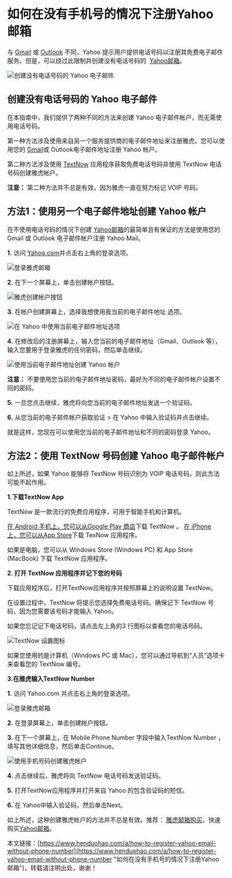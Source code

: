 # 如何在没有手机号的情况下注册Yahoo邮箱
与 [Gmail](https://www.henduohao.com/tag/gmail "Gmail是Google的免费网络邮件服务，也是世界上用户量最多的邮箱。") 或 [Outlook](https://www.henduohao.com/tag/outlook "Outlook是互联网免费电子邮件提供商之一，是一种微软邮箱。") 不同，Yahoo 提示用户提供电话号码以注册其免费电子邮件服务。但是，可以绕过此限制并创建没有电话号码的  [Yahoo邮箱](https://www.henduohao.com/tag/yahoo-mail "Yahoo邮箱购买 雅虎邮箱购买 邮箱购买")。

![创建没有电话号码的 Yahoo 电子邮件](https://p3-juejin.byteimg.com/tos-cn-i-k3u1fbpfcp/41eb1e43b0d94bbd9dcb3c829bf91e34~tplv-k3u1fbpfcp-zoom-1.image)

## 创建没有电话号码的 Yahoo 电子邮件

在本指南中，我们提供了两种不同的方法来创建 Yahoo 电子邮件帐户，而无需使用电话号码。

第一种方法涉及使用来自另一个服务提供商的电子邮件地址来注册雅虎。您可以使用您的 [Gmail](https://www.henduohao.com/tag/gmail "Gmail是Google的免费网络邮件服务，也是世界上用户量最多的邮箱。")或 Outlook电子邮件地址注册 Yahoo 帐户。

第二种方法涉及使用 [TextNow](https://www.henduohao.com/tag/TextNow "Textnow 是个免费网络电话服务，注册帐户就能获得一组美国电话门号，可免费拨打电话和传送简讯给美国电话号码，也能用来接收注册帐号的认证简讯。") 应用程序获取免费电话号码并使用 TextNow 电话号码创建雅虎帐户。

**注意：** 第二种方法并不总是有效，因为雅虎一直在努力标记 VOIP 号码。

## 方法1：使用另一个电子邮件地址创建 Yahoo 帐户

在不使用电话号码的情况下创建 [Yahoo邮箱](https://www.henduohao.com/tag/yahoo-mail "Yahoo邮箱购买 雅虎邮箱购买 邮箱购买")的最简单且有保证的方法是使用您的 Gmail 或 Outlook 电子邮件帐户注册 Yahoo Mail。

**1.** 访问 [Yahoo.com](https://www.henduohao.com/a/Yahoo.com)并点击右上角的登录选项。

![登录雅虎邮箱](https://p3-juejin.byteimg.com/tos-cn-i-k3u1fbpfcp/770f495f845e499d876b3374f93c268b~tplv-k3u1fbpfcp-zoom-1.image)

**2.** 在下一个屏幕上，单击创建帐户按钮。

![雅虎创建帐户按钮](https://p3-juejin.byteimg.com/tos-cn-i-k3u1fbpfcp/eca6e59cf665420c8fa8dd8124048083~tplv-k3u1fbpfcp-zoom-1.image)

**3.** 在帐户创建屏幕上，选择我想使用我当前的电子邮件地址 选项。

![在 Yahoo 中使用当前电子邮件地址选项](https://p3-juejin.byteimg.com/tos-cn-i-k3u1fbpfcp/852830ee13dd446ca671e0f884dd1e20~tplv-k3u1fbpfcp-zoom-1.image)

**4.** 在修改后的注册屏幕上，输入您当前的电子邮件地址（Gmail、Outlook 等），输入您要用于登录雅虎的任何密码，然后单击继续。

![使用当前电子邮件地址创建 Yahoo 帐户](https://p3-juejin.byteimg.com/tos-cn-i-k3u1fbpfcp/e13db5f5cdad401c9a1b51ff36ef5e93~tplv-k3u1fbpfcp-zoom-1.image)

**注意：** 不要使用您当前的电子邮件地址密码，最好为不同的电子邮件帐户设置不同的密码。

**5.** 一旦您点击继续，雅虎将向您当前的电子邮件地址发送一个验证码。

**6.** 从您当前的电子邮件帐户获取验证 > 在 Yahoo 中输入验证码并点击继续。

就是这样，您现在可以使用您当前的电子邮件地址和不同的密码登录 Yahoo。

## 方法2：使用 TextNow 号码创建 Yahoo 电子邮件帐户

如上所述，如果 Yahoo 能够将 TextNow 号码识别为 VOIP 电话号码，则此方法可能不起作用。

**1.下载TextNow App**

TextNow 是一款流行的免费应用程序，可用于智能手机和计算机。

[在 Android 手机上，您可以从Google Play 商店](https://play.google.com/store/apps/details?id=com.enflick.android.TextNow&hl=en)下载 TextNow 。 [在 iPhone 上，您可以从App Store](https://apps.apple.com/ca/app/textnow-call-text-unlimited/id314716233)下载 TexNow 应用程序。

如果是电脑，您可以从 Windows Store (Windows PC) 和 App Store (MacBook) 下载 TextNow 应用程序。

**2. 打开 TextNow 应用程序并记下您的号码**

下载应用程序后，打开TextNow应用程序并按照屏幕上的说明设置 TextNow。

在设置过程中，TextNow 将提示您选择免费电话号码。确保记下 TextNow 号码，因为您需要该号码才能输入 Yahoo。

如果您忘记记下电话号码，请点击左上角的3 行图标以查看您的电话号码。

![TextNow 设置图标](https://p3-juejin.byteimg.com/tos-cn-i-k3u1fbpfcp/c4b17a48895940eb89d2a816a4edb026~tplv-k3u1fbpfcp-zoom-1.image)

如果您使用的是计算机（Windows PC 或 Mac），您可以通过导航到“人员”选项卡来查看您的 TextNow 编号。

**3.在雅虎输入TextNow Number**

**1.** 访问 Yahoo.com 并点击右上角的登录选项。

![登录雅虎邮箱](https://p3-juejin.byteimg.com/tos-cn-i-k3u1fbpfcp/492bf4b21e5d44b688ef90793b3d111b~tplv-k3u1fbpfcp-zoom-1.image)

**2.** 在登录屏幕上，单击创建帐户按钮。

**3.** 在下一个屏幕上，在 Mobile Phone Number 字段中输入TextNow Number ，填写其他详细信息，然后单击Continue。

![使用手机号码创建雅虎帐户](https://p3-juejin.byteimg.com/tos-cn-i-k3u1fbpfcp/38228d9ff3fb407ba08c460daaf59dad~tplv-k3u1fbpfcp-zoom-1.image)

**4.** 点击继续后，雅虎将向 TextNow 电话号码发送验证码。

**5.** 打开TextNow应用程序并打开来自 Yahoo 的包含验证码的短信。

**6.** 在 Yahoo中输入验证码，然后单击Next。

如上所述，这种创建雅虎帐户的方法并不总是有效，推荐： [雅虎邮箱购买](https://www.henduohao.com/tag/buy-yahoo-email "Yahoo邮箱购买 雅虎邮箱购买 邮箱购买")，快速购买[Yahoo邮箱](https://www.henduohao.com/product/1052.html)。

本文链接：[https://www.henduohao.com/a/how-to-register-yahoo-email-without-phone-number](https://www.henduohao.com/a/how-to-register-yahoo-email-without-phone-number "如何在没有手机号的情况下注册Yahoo邮箱")，转载请注明出处，谢谢！